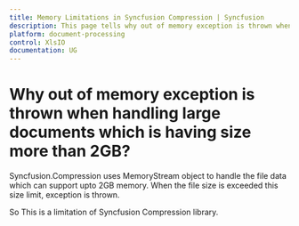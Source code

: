 ```yaml
---
title: Memory Limitations in Syncfusion Compression | Syncfusion
description: This page tells why out of memory exception is thrown when handling large documents.
platform: document-processing
control: XlsIO
documentation: UG
---
```


# Why out of memory exception is thrown when handling large documents which is having size more than 2GB?

Syncfusion.Compression uses MemoryStream object to handle the file data which can support upto 2GB memory. When the file size is exceeded this size limit, exception is thrown.

So This is a limitation of Syncfusion Compression library.